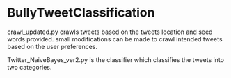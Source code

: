 # BullyTweetClassification

crawl_updated.py crawls tweets based on the tweets location and seed words provided. small modifications can be made to crawl intended tweets based on the user preferences.

Twitter_NaiveBayes_ver2.py is the classifier which classifies the tweets into two categories.
